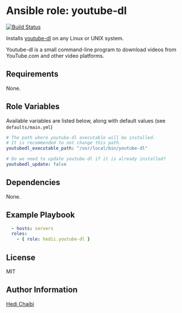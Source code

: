 Ansible role: youtube-dl
========================

[![Build Status](https://travis-ci.org/hedii/ansible-role-youtube-dl.svg?branch=master)](https://travis-ci.org/hedii/ansible-role-youtube-dl)

Installs [youtube-dl](https://github.com/rg3/youtube-dl) on any Linux or UNIX system.

Youtube-dl is a small command-line program to download videos from YouTube.com and other video platforms.

Requirements
------------

None.

Role Variables
--------------

Available variables are listed below, along with default values (see `defaults/main.yml`)

```yml
# The path where youtube-dl executable will be installed.
# It is recommended to not change this path.
youtubedl_executable_path: "/usr/local/bin/youtube-dl"

# Do we need to update youtube-dl if it is already installed?
youtubedl_update: false
```


Dependencies
------------

None.

Example Playbook
----------------
```yml
  - hosts: servers
  roles:
    - { role: hedii.youtube-dl }
```

License
-------

MIT

Author Information
------------------

[Hedi Chaibi](https://hedichaibi.com)
